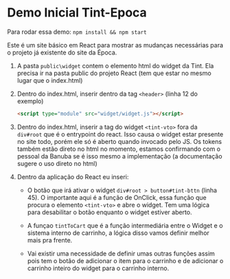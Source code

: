 # Demo Inicial Tint-Epoca

Para rodar essa demo:
`npm install && npm start`

Este é um site básico em React para mostrar as mudanças necessárias para o projeto já existente do site da Época.

1. A pasta `public\widget` contem o elemento html do widget da Tint. Ela precisa ir na pasta public do projeto React (tem que estar no mesmo lugar que o index.html)

2. Dentro do index.html, inserir dentro da tag `<header>` (linha 12 do exemplo)
    ```html
    <script type="module" src="widget/widget.js"></script>
    ```

3. Dentro do index.html, inserir a tag do widget `<tint-vto>` fora da `div#root` que é o entrypoint do react. Isso causa o widget estar presente no site todo, porém ele só é aberto quando invocado pelo JS. Os tokens também estão direto no html no momento, estamos confirmando com o pessoal da Banuba se é isso mesmo a implementação (a documentação sugere o uso direto no html)

4. Dentro da aplicação do React eu inseri:
    * O botão que irá ativar o widget `div#root > button#tint-bttn` (linha 45). O importante aqui é a função de OnClick, essa função que procura o elemento ```<tint-vto>``` e abre o widget. Tem uma lógica para desabilitar o botão enquanto o widget estiver aberto.

    * A funçao ```tintToCart``` que é a função intermediária entre o Widget e o sistema interno de carrinho, a lógica disso vamos definir melhor mais pra frente.

    * Vai existir uma necessidade de definir umas outras funções assim pois tem o botão de adicionar o item para o carrinho e de adicionar o carrinho inteiro do widget para o carrinho interno.
